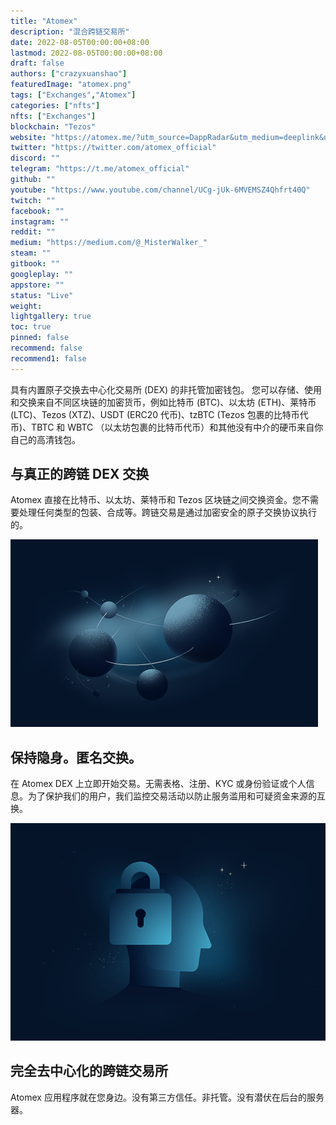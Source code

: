 ```yaml
---
title: "Atomex"
description: "混合跨链交易所"
date: 2022-08-05T00:00:00+08:00
lastmod: 2022-08-05T00:00:00+08:00
draft: false
authors: ["crazyxuanshao"]
featuredImage: "atomex.png"
tags: ["Exchanges","Atomex"]
categories: ["nfts"]
nfts: ["Exchanges"]
blockchain: "Tezos"
website: "https://atomex.me/?utm_source=DappRadar&utm_medium=deeplink&utm_campaign=visit-website"
twitter: "https://twitter.com/atomex_official"
discord: ""
telegram: "https://t.me/atomex_official"
github: ""
youtube: "https://www.youtube.com/channel/UCg-jUk-6MVEMSZ4Qhfrt40Q"
twitch: ""
facebook: ""
instagram: ""
reddit: ""
medium: "https://medium.com/@_MisterWalker_"
steam: ""
gitbook: ""
googleplay: ""
appstore: ""
status: "Live"
weight: 
lightgallery: true
toc: true
pinned: false
recommend: false
recommend1: false
---
```

<p>具有内置原子交换去中心化交易所 (DEX) 的非托管加密钱包。 您可以存储、使用和交换来自不同区块链的加密货币，例如比特币 (BTC)、以太坊 (ETH)、莱特币 (LTC)、Tezos (XTZ)、USDT (ERC20 代币)、tzBTC (Tezos 包裹的比特币代币)、TBTC 和 WBTC （以太坊包裹的比特币代币）和其他没有中介的硬币来自你自己的高清钱包。</p>

## 与真正的跨链 DEX 交换

Atomex 直接在比特币、以太坊、莱特币和 Tezos 区块链之间交换资金。您不需要处理任何类型的包装、合成等。跨链交易是通过加密安全的原子交换协议执行的。

![3.740e0b2](3.740e0b2.png)

##  保持隐身。匿名交换。

在 Atomex DEX 上立即开始交易。无需表格、注册、KYC 或身份验证或个人信息。为了保护我们的用户，我们监控交易活动以防止服务滥用和可疑资金来源的互换。

![2.40173c7](2.40173c7.png)

## 完全去中心化的跨链交易所

Atomex 应用程序就在您身边。没有第三方信任。非托管。没有潜伏在后台的服务器。